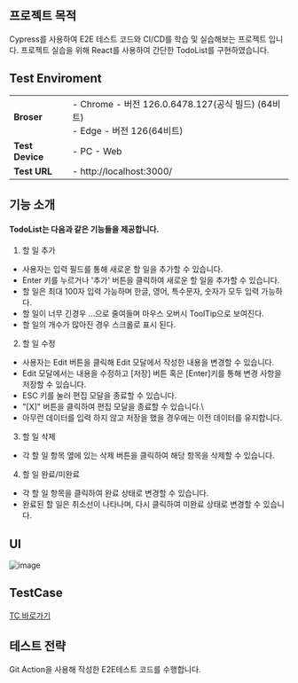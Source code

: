 ## 프로젝트 목적
Cypress를 사용하여 E2E 테스트 코드와 CI/CD를 학습 및 실습해보는 프로젝트 입니다.
프로젝트 실습을 위해 React를 사용하여 간단한 TodoList를 구현하였습니다.

## Test Enviroment
<table>
 <tr>
  <td>
   <b>Broser</b>
  </td>
  <td>
   - Chrome - 버전 126.0.6478.127(공식 빌드) (64비트)<br>
   - Edge - 버전 126(64비트)
  </td>
 </tr>
 <tr>
  <td>
   <b>Test Device</b>
  </td>
  <td>
   - PC - Web
  </td>
 </tr>
  <tr>
  <td>
   <b>Test URL</b>
  </td>
  <td>
   - http://localhost:3000/
  </td>
 </tr>
</table>

## 기능 소개
#### TodoList는 다음과 같은 기능들을 제공합니다.

1. 할 일 추가
 - 사용자는 입력 필드를 통해 새로운 할 일을 추가할 수 있습니다.
 - Enter 키를 누르거나 '추가' 버튼을 클릭하여 새로운 할 일을 추가할 수 있습니다.
 - 할 일은 최대 100자 입력 가능하며 한글, 영어, 특수문자, 숫자가 모두 입력 가능하다.
 - 할 일이 너무 긴경우 ...으로 줄여들며 마우스 오버시 ToolTip으로 보여진다.
 - 할 일의 개수가 많아진 경우 스크롤로 표시 된다.
   
2. 할 일 수정
 - 사용자는 Edit 버튼을 클릭해 Edit 모달에서 작성한 내용을 변경할 수 있습니다.
 - Edit 모달에서는 내용을 수정하고 [저장] 버튼 혹은 [Enter]키를 통해 변경 사항을 저장할 수 있습니다.
 - ESC 키를 눌러 편집 모달을 종료할 수 있습니다.
 - "[X]" 버튼을 클릭하여 편집 모달을 종료할 수 있습니다.\
 - 아무런 데이터를 입력 하지 않고 저장을 했을 경우에는 이전 데이터를 유지합니다.

3. 할 일 삭제
 - 각 할 일 항목 옆에 있는 삭제 버튼을 클릭하여 해당 항목을 삭제할 수 있습니다.

4. 할 일 완료/미완료
 - 각 할 일 항목을 클릭하여 완료 상태로 변경할 수 있습니다.
 - 완료된 할 일은 취소선이 나타나며, 다시 클릭하여 미완료 상태로 변경할 수 있습니다.


## UI
![image](https://github.com/user-attachments/assets/15221299-e2ae-41f2-b55a-15f702209fd9)

## TestCase
[TC 바로가기](https://docs.google.com/spreadsheets/d/1M8znB8AjMz3_I2Q9O3Xuk9-1kRuwMkn--X2LcxzuiGQ/edit?usp=sharing)

## 테스트 전략
Git Action을 사용해 작성한 E2E테스트 코드를 수행합니다.
